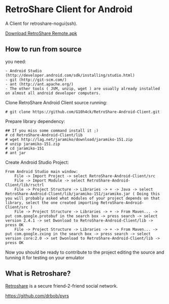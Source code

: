 # RetroShare Client for Android #

A Client for retroshare-nogui(ssh).

[Download RetroShare Remote.apk](https://github.com/electron128/RetroShare-Android-Client/raw/master/Releases/RetroShare%20Remote3.apk)


## How to run from source ##
you need:

	- Android Studio (http://developer.android.com/sdk/installing/studio.html)
	- git (http://git-scm.com/)
	- ant (http://ant.apache.org/)
	- The other tools ( JVM, unzip, wget ) are usually already installed on almost all android developer computers.

Clone RetroShare Android Client source running:

	# git clone https://github.com/G10h4ck/RetroShare-Android-Client.git

Prepare library dependency:

	## If you miss some command install it ;)
	# cd RetroShare-Android-Client/lib
	# wget http://lag.net/jaramiko/download/jaramiko-151.zip
	# unzip jaramiko-151.zip
	# cd jaramiko-151
	# ant jar

Create Android Studio Project:

	From Android Studio main window:
		File -> Import Project -> select RetroShare-Android-Client/src
		File -> Import Module -> select RetroShare-Android-Client/lib/rsctrl
		File -> Project Structure -> Libraries -> + -> Java -> select RetroShare-Android-Client/lib/jaramiko-151/jaramiko.jar ( Doing this you will probably asked what modules of your project depends on that library, select the one created importing RetroShare-Android-Client/src )
		File -> Project Structure -> Libraries -> + -> From Maven... -> put com.google.protobuf in the search box -> press search -> select version 2.4.1 -> set Dwonload to RetroShare-Android-Client/lib -> press OK
		File -> Project Structure -> Libraries -> + -> From Maven... -> put com.google.zxing in the search box -> press search -> select version core:2.0 -> set Dwonload to RetroShare-Android-Client/lib -> press OK

Now you should be ready to contribute to the project editing the source and tunning it for testing on your emulator

## What is Retroshare? ##

[Retroshare](http://retroshare.sourceforge.net) is a secure friend-2-friend social network.

https://github.com/drbob/pyrs